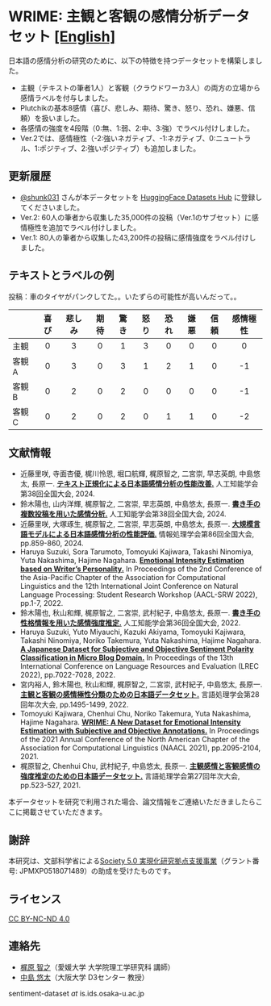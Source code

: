 # WRIME: 主観と客観の感情分析データセット [[English]](https://github.com/ids-cv/wrime/blob/master/README.en.md)

日本語の感情分析の研究のために、以下の特徴を持つデータセットを構築しました。

- 主観（テキストの筆者1人）と客観（クラウドワーカ3人）の両方の立場から感情ラベルを付与しました。
- Plutchikの基本8感情（喜び、悲しみ、期待、驚き、怒り、恐れ、嫌悪、信頼）を扱いました。
- 各感情の強度を4段階（0:無、1:弱、2:中、3:強）でラベル付けしました。
- Ver.2では、感情極性（-2:強いネガティブ、-1:ネガティブ、0:ニュートラル、1:ポジティブ、2:強いポジティブ）も追加しました。

## 更新履歴

- [@shunk031](https://github.com/shunk031) さんが本データセットを [HuggingFace Datasets Hub](https://huggingface.co/datasets/shunk031/wrime) に登録してくださいました。
- Ver.2: 60人の筆者から収集した35,000件の投稿（Ver.1のサブセット）に感情極性を追加でラベル付けしました。
- Ver.1: 80人の筆者から収集した43,200件の投稿に感情強度をラベル付けしました。

## テキストとラベルの例

投稿：車のタイヤがパンクしてた。。いたずらの可能性が高いんだって。。

||喜び|悲しみ|期待|驚き|怒り|恐れ|嫌悪|信頼|感情極性|
| :--- | :---: | :---: | :---: | :---: | :---: | :---: | :---: | :---: | :---: |
|主観 |0|3|0|1|3|0|0|0|0|
|客観A|0|3|0|3|1|2|1|0|-1|
|客観B|0|2|0|2|0|0|0|0|-1|
|客観C|0|2|0|2|0|1|1|0|-2|

## 文献情報

- 近藤里咲, 寺面杏優, 梶川怜恩, 堀口航輝, 梶原智之, 二宮崇, 早志英朗, 中島悠太, 長原一. **[テキスト正規化による日本語感情分析の性能改善.](https://doi.org/10.11517/pjsai.JSAI2024.0_4Xin212)** 人工知能学会第38回全国大会, 2024.
- 鈴木陽也, 山内洋輝, 梶原智之, 二宮崇, 早志英朗, 中島悠太, 長原一. **[書き手の複数投稿を用いた感情分析.](https://doi.org/10.11517/pjsai.JSAI2024.0_3Xin2104)** 人工知能学会第38回全国大会, 2024.
- 近藤里咲, 大塚琢生, 梶原智之, 二宮崇, 早志英朗, 中島悠太, 長原一. **[大規模言語モデルによる日本語感情分析の性能評価.](https://moguranosenshi.sakura.ne.jp/publications/ipsj86-kondo.pdf)** 情報処理学会第86回全国大会, pp.859-860, 2024.
- Haruya Suzuki, Sora Tarumoto, Tomoyuki Kajiwara, Takashi Ninomiya, Yuta Nakashima, Hajime Nagahara. **[Emotional Intensity Estimation based on Writer’s Personality.](https://aclanthology.org/2022.aacl-srw.1/)** In Proceedings of the 2nd Conference of the Asia-Pacific Chapter of the Association for Computational Linguistics and the 12th International Joint Conference on Natural Language Processing: Student Research Workshop (AACL-SRW 2022), pp.1-7, 2022.
- 鈴木陽也, 秋山和輝, 梶原智之, 二宮崇, 武村紀子, 中島悠太, 長原一. **[書き手の性格情報を用いた感情強度推定.](https://doi.org/10.11517/pjsai.JSAI2022.0_4D3GS604)** 人工知能学会第36回全国大会, 2022.
- Haruya Suzuki, Yuto Miyauchi, Kazuki Akiyama, Tomoyuki Kajiwara, Takashi Ninomiya, Noriko Takemura, Yuta Nakashima, Hajime Nagahara. **[A Japanese Dataset for Subjective and Objective Sentiment Polarity Classification in Micro Blog Domain.](https://aclanthology.org/2022.lrec-1.759/)** In Proceedings of the 13th International Conference on Language Resources and Evaluation (LREC 2022), pp.7022-7028, 2022.
- 宮内裕人, 鈴木陽也, 秋山和輝, 梶原智之, 二宮崇, 武村紀子, 中島悠太, 長原一. **[主観と客観の感情極性分類のための日本語データセット.](https://www.anlp.jp/proceedings/annual_meeting/2022/pdf_dir/PH3-13.pdf)** 言語処理学会第28回年次大会, pp.1495-1499, 2022.
- Tomoyuki Kajiwara, Chenhui Chu, Noriko Takemura, Yuta Nakashima, Hajime Nagahara. **[WRIME: A New Dataset for Emotional Intensity Estimation with Subjective and Objective Annotations.](https://aclanthology.org/2021.naacl-main.169/)** In Proceedings of the 2021 Annual Conference of the North American Chapter of the Association for Computational Linguistics (NAACL 2021), pp.2095-2104, 2021.
- 梶原智之, Chenhui Chu, 武村紀子, 中島悠太, 長原一. **[主観感情と客観感情の強度推定のための日本語データセット.](https://www.anlp.jp/proceedings/annual_meeting/2021/pdf_dir/P3-3.pdf)** 言語処理学会第27回年次大会, pp.523-527, 2021.

本データセットを研究で利用された場合、論文情報をご連絡いただきましたらここに掲載させていただきます。

## 謝辞

本研究は、文部科学省による[Society 5.0 実現化研究拠点支援事業](https://www.ids.osaka-u.ac.jp/ildi/index.html)（グラント番号: JPMXP0518071489）の助成を受けたものです。

## ライセンス

[CC BY-NC-ND 4.0](https://creativecommons.org/licenses/by-nc-nd/4.0/)

## 連絡先

- [梶原 智之](https://sites.google.com/site/moguranosenshi/)（愛媛大学 大学院理工学研究科 講師）
- [中島 悠太](https://www.n-yuta.jp/)（大阪大学 D3センター 教授）

sentiment-dataset *at* is.ids.osaka-u.ac.jp

